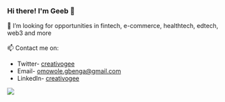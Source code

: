 ### Hi there! I'm Geeb 👋

👯 I’m looking for opportunities in fintech, e-commerce, healthtech, edtech, web3 and more <br><br>
📫 Contact me on: 
- Twitter- [creativogee](https://twitter.com/creativogee)
- Email- omowole.gbenga@gmail.com
- LinkedIn- [creativogee](http://linkedin.com/in/creativogee)

<img src='https://github-readme-stats.vercel.app/api/top-langs/?username=creativogee&&show_icons=true&title_color=ffffff&icon_color=bb2acf&text_color=daf7dc&bg_color=151515'>

